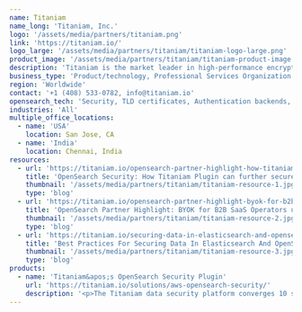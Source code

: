 ```yaml
---
name: Titaniam
name_long: 'Titaniam, Inc.'
logo: '/assets/media/partners/titaniam.png'
link: 'https://titaniam.io/'
logo_large: '/assets/media/partners/titaniam/titaniam-logo-large.png'
product_image: '/assets/media/partners/titaniam/titaniam-product-image.png'
description: 'Titaniam is the market leader in high-performance encryption-in-use that keeps valuable data secure even if the enterprise is breached and its data stolen. With the ability to process data without decryption and release it in nine different private formats, Titaniam is the answer that the market needs to address ransomware and extortion, insider threats, and data privacy enforcement.'
business_type: 'Product/technology, Professional Services Organization'
region: 'Worldwide'
contact: '+1 (408) 533-0782, info@titaniam.io'
opensearch_tech: 'Security, TLD certificates, Authentication backends, Role-cased access control, OpenSearch Dashboards multi-tenancy, Audit logging.'
industries: 'All'
multiple_office_locations:
  - name: 'USA'
    location: San Jose, CA
  - name: 'India'
    location: Chennai, India
resources:
  - url: 'https://titaniam.io/opensearch-partner-highlight-how-titaniam-arcus-can-further-secure-your-opensearch-deployment/'
    title: 'OpenSearch Security: How Titaniam Plugin can further secure your OpenSearch Deployment'
    thumbnail: '/assets/media/partners/titaniam/titaniam-resource-1.jpg'
    type: 'blog'
  - url: 'https://titaniam.io/opensearch-partner-highlight-byok-for-b2b-saas-operators-using-opensearch/'
    title: 'OpenSearch Partner Highlight: BYOK for B2B SaaS Operators using OpenSearch'
    thumbnail: '/assets/media/partners/titaniam/titaniam-resource-2.jpg'
    type: 'blog'
  - url: 'https://titaniam.io/securing-data-in-elasticsearch-and-opensearch/'
    title: 'Best Practices For Securing Data In Elasticsearch And OpenSearch'
    thumbnail: '/assets/media/partners/titaniam/titaniam-resource-3.jpg'
    type: 'blog'
products:
  - name: 'Titaniam&apos;s OpenSearch Security Plugin'
    url: 'https://titaniam.io/solutions/aws-opensearch-security/'
    description: '<p>The Titaniam data security platform converges 10 security and privacy controls into a single enterprise-grade solution, that delivers unprecedented security at a fraction of the price. With six modules covering the breath of enterprise architectures and out-of-the-box support for a full range of data security and privacy controls, Titaniam is the most powerful and versatile data security platform in the market today. Titaniam offers advanced data security controls like encryption-in-use, searchable encryption, and analyzable data tokenization. This includes a full breadth of controls, such as traditional and format preserving encryption, vaulted and vaultless data tokenization, static and dynamic masking, anonymization and a full range of key based controls such as BYOK and HYOK in a single solution.</p><p>Titaniam’s AWS OpenSearch Security Plugin enables sensitive data to be indexed and searched while still retaining FIPS 140-2 certified encryption at all times, keeping your valuable data safe and ransomware and extortion proof.</p>'
---
```

